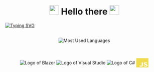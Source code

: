 <h1 align="center">
    <img src="kenobi.gif" width="30px" height="30px" />
    Hello there
    <img src="kenobi.gif" width="30px" height="30px" />
</h1>

[![Typing SVG](https://readme-typing-svg.herokuapp.com?font=Fira+Code&size=25&pause=1000&center=true&vCenter=true&width=435&lines=I'm+Hesam+Hosseini;I'm+Back-End+Developer;Working+on+WPF%2C+Asp.Net+Core;Ask+me+about+C%2B%2B%2C+C%23)](https://git.io/typing-svg)

<div align="center">
  <br>
    <img height="190rem" alt="Most Used Languages" src="https://github-readme-stats.vercel.app/api/top-langs/?username=nuclearHesam&langs_count=8&count_private=false&layout=compact&theme=github_dark&bg_color=0d1117&hide_border=true"/>
</div>
   
<br>
<br>
  
<div style="display: inline_flex; gap: 10px">
  <p align="center">
      <img align="center" alt="Logo of Blazor" height="30" width="30" title="Blazor" src="https://mhrastegari.github.io/images/blazor.png">
      <img align="center" alt="Logo of Visual Studio" height="30" width="30" title="Visual Studio" src="https://mhrastegari.github.io/images/vs.svg">
      <img align="center" alt="Logo of C#" height="30" width="40" title="C#" src="https://cdn.jsdelivr.net/gh/devicons/devicon/icons/csharp/csharp-original.svg">
      <img align="center" alt="Logo of JavaScript" height="30" width="40" title="JavaScript" src="https://raw.githubusercontent.com/devicons/devicon/master/icons/javascript/javascript-plain.svg">
  </p>
</div>
